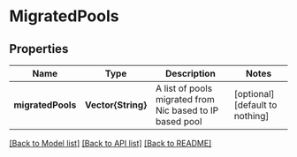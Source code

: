# MigratedPools


## Properties
Name | Type | Description | Notes
------------ | ------------- | ------------- | -------------
**migratedPools** | **Vector{String}** | A list of pools migrated from Nic based to IP based pool | [optional] [default to nothing]


[[Back to Model list]](../README.md#models) [[Back to API list]](../README.md#api-endpoints) [[Back to README]](../README.md)


